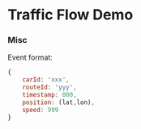 # Traffic Flow Demo

### Misc

Event format:

~~~ javascript
{
    carId: 'xxx',
    routeId: 'yyy',
    timestamp: 000,
    position: (lat,lon),
    speed: 999
}
~~~
